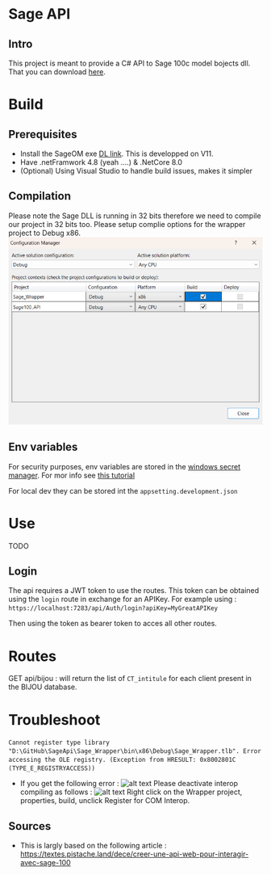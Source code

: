 # Sage API 

## Intro 
This project is meant to provide a C# API to Sage 100c model bojects dll. 
That you can download [here](
https://fr-kb.sage.com/portal/app/portlets/results/viewsolution.jsp?solutionid=211010150079696).


# Build

## Prerequisites 

- Install the SageOM exe [DL link](https://fr-kb.sage.com/portal/app/portlets/results/viewsolution.jsp?solutionid=211010150079696). This is developped on V11.
- Have .netFramwork 4.8 (yeah ....) & .NetCore 8.0
- (Optional) Using Visual Studio to handle build issues, makes it simpler


## Compilation 

Please note the Sage DLL is running in 32 bits therefore we need to compile our project in 32 bits too. 
Please setup complie options for the wrapper project to Debug x86.
![alt text](resources/image-2.png)


## Env variables
For security purposes, env variables are stored in the [windows secret manager](https://learn.microsoft.com/en-us/aspnet/core/security/app-secrets?view=aspnetcore-9.0&tabs=windows
). 
For mor info see [this tutorial]( https://dev.to/iamrule/how-to-c-add-configuration-to-your-net-8-web-api-application-4cjf)

For local dev they can be stored int the `appsetting.development.json`

# Use

TODO 

## Login 
The api requires a JWT token to use the routes.
This token can be obtained using the `login` route in exchange for an APIKey. 
For example using : 
```https://localhost:7283/api/Auth/login?apiKey=MyGreatAPIKey ```

Then using the token as bearer token to acces all other routes. 

# Routes

GET api/bijou : will return the list of `CT_intitule` for each client present in the BIJOU database. 


# Troubleshoot 

```Cannot register type library "D:\GitHub\SageApi\Sage_Wrapper\bin\x86\Debug\Sage_Wrapper.tlb". Error accessing the OLE registry. (Exception from HRESULT: 0x8002801C (TYPE_E_REGISTRYACCESS))```
- If you get the following error : ![alt text](resources/image.png)
Please deactivate interop compiling as follows : 
![alt text](resources/image-1.png)
Right click on the Wrapper project, properties, build, unclick Register for COM Interop.



## Sources 

- This is largly based on the following article : 
https://textes.pistache.land/dece/creer-une-api-web-pour-interagir-avec-sage-100

